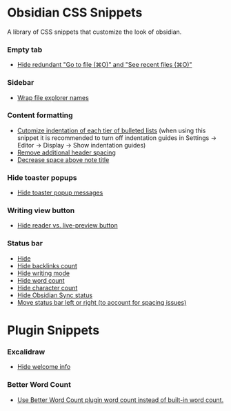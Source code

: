 # Obsidian CSS Snippets

A library of CSS snippets that customize the look of obsidian.

### Empty tab
- [Hide redundant "Go to file (⌘O)" and "See recent files (⌘O)"](./hide-unnecessary-new-tab-buttons.css)

### Sidebar
- [Wrap file explorer names](./wrap-file-exporer-names.css)

### Content formatting
- [Cutomize indentation of each tier of bulleted lists](./bullet-list-indentation.css) (when using this snippet it is recommended to turn off indentation guides in Settings -> Editor -> Display -> Show indentation guides)
- [Remove additional header spacing](./remove-additional-header-spacing.css)
- [Decrease space above note title](./decrease-space-above-title.css)

### Hide toaster popups
- [Hide toaster popup messages](./hide-toaster-notices.css)

### Writing view button
- [Hide reader vs. live-preview button](./hide-reader-live-preview-button.css)

### Status bar
- [Hide](./status-bar-off.css)
- [Hide backlinks count](./status-bar-backlinks-off.css)
- [Hide writing mode](./status-bar-hide-writing-mode.css)
- [Hide word count](./status-bar-word-count-of-note-off.css)
- [Hide character count](./status-bar-character-count-off.css)
- [Hide Obsidian Sync status](./hide-sync-status.css)
- [Move status bar left or right (to account for spacing issues)](./move-status-bar.css)

# Plugin Snippets

### Excalidraw
- [Hide welcome info](./hide-excalidraw-welcome.css)

### Better Word Count
- [Use Better Word Count plugin word count instead of built-in word count.](./replace-builtin-word-count-with-better-word-count.css)
